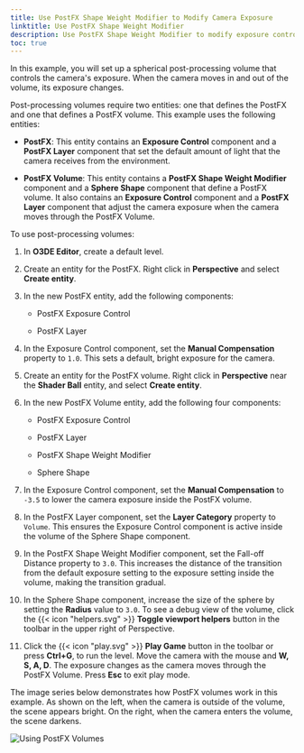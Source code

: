 ```yaml
---
title: Use PostFX Shape Weight Modifier to Modify Camera Exposure
linktitle: Use PostFX Shape Weight Modifier
description: Use PostFX Shape Weight Modifier to modify exposure control in Open 3D Engine (O3DE).
toc: true
---
```


In this example, you will set up a spherical post-processing volume that controls the camera's exposure. When the camera moves in and out of the volume, its exposure changes.

Post-processing volumes require two entities: one that defines the PostFX and one that defines a PostFX volume. This example uses the following entities:

- **PostFX**: This entity contains an **Exposure Control** component and a **PostFX Layer** component that set the default amount of light that the camera receives from the environment.
  
- **PostFX Volume**: This entity contains a **PostFX Shape Weight Modifier** component and a **Sphere Shape** component that define a PostFX volume. It also contains an **Exposure Control** component and a **PostFX Layer** component that adjust the camera exposure when the camera moves through the PostFX Volume.

To use post-processing volumes: 

1. In **O3DE Editor**, create a default level.

2. Create an entity for the PostFX. Right click in **Perspective** and select **Create entity**.
  
3. In the new PostFX entity, add the following components:
    
    - PostFX Exposure Control
    
    - PostFX Layer

4. In the Exposure Control component, set the **Manual Compensation** property to `1.0`. This sets a default, bright exposure for the camera.


5. Create an entity for the PostFX volume. Right click in **Perspective** near the **Shader Ball** entity, and select **Create entity**.  

6. In the new PostFX Volume entity, add the following four components:
    
    - PostFX Exposure Control
    
    - PostFX Layer
    
    - PostFX Shape Weight Modifier
    
    - Sphere Shape

7. In the Exposure Control component, set the **Manual Compensation** to `-3.5` to lower the camera exposure inside the PostFX volume.
    
8. In the PostFX Layer component, set the **Layer Category** property to `Volume`. This ensures the Exposure Control component is active inside the volume of the Sphere Shape component.

9.  In the PostFX Shape Weight Modifier component, set the Fall-off Distance property to `3.0`. This increases the distance of the transition from the default exposure setting to the exposure setting inside the volume, making the transition gradual.
 
10. In the Sphere Shape component, increase the size of the sphere by setting the **Radius** value to `3.0`. To see a debug view of the volume, click the {{< icon "helpers.svg" >}} **Toggle viewport helpers** button in the toolbar in the upper right of Perspective.

11. Click the {{< icon "play.svg" >}} **Play Game** button in the toolbar or press **Ctrl+G**, to run the level. Move the camera with the mouse and **W, S, A, D**. The exposure changes as the camera moves through the PostFX Volume. Press **Esc** to exit play mode.

The image series below demonstrates how PostFX volumes work in this example. As shown on the left, when the camera is outside of the volume, the scene appears bright. On the right, when the camera enters the volume, the scene darkens.

![Using PostFX Volumes](/images/user-guide/components/reference/atom/post-processing-modifiers/postfx-example.png)
